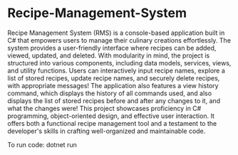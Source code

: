 # Recipe-Management-System

Recipe Management System (RMS) is a console-based application built in C# that empowers users to manage their culinary creations effortlessly. The system provides a user-friendly interface where recipes can be added, viewed, updated, and deleted. With modularity in mind, the project is structured into various components, including data models, services, views, and utility functions. Users can interactively input recipe names, explore a list of stored recipes, update recipe names, and securely delete recipes, with appropriate messages! The application also features a view history command, which displays the history of all commands used, and also displays the list of stored recipes before and after any changes to it, and what the changes were! This project showcases proficiency in C# programming, object-oriented design, and effective user interaction. It offers both a functional recipe management tool and a testament to the developer's skills in crafting well-organized and maintainable code.

To run code: dotnet run
